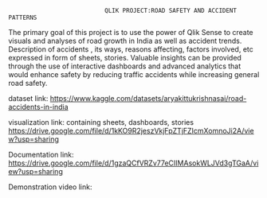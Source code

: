                                QLIK PROJECT:ROAD SAFETY AND ACCIDENT PATTERNS
The primary goal of this project is to use the power of Qlik Sense to create visuals
and analyses of road growth in India as well as accident trends. Description of accidents ,
its ways, reasons affecting, factors involved, etc expressed in form of sheets, stories. 
Valuable insights can be provided through the use of interactive dashboards and advanced analytics
that would enhance safety by reducing traffic accidents while increasing general road safety.

dataset link:
                        https://www.kaggle.com/datasets/aryakittukrishnasai/road-accidents-in-india

visualization link:
containing sheets, dashboards, stories
                        https://drive.google.com/file/d/1kKO9R2jeszVkjFpZTjFZIcmXomnoJi2A/view?usp=sharing
                        
Documentation link:
                      https://drive.google.com/file/d/1gzaQCfVRZv77eCIIMAsokWLJVd3gTGaA/view?usp=sharing

Demonstration video link:

